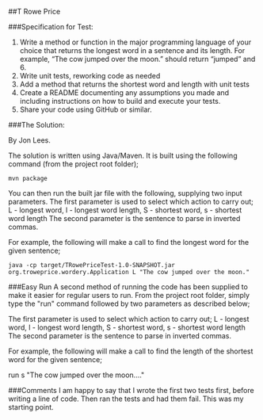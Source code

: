 ##T Rowe Price

###Specification for Test:

1. Write a method or function in the major programming language of your choice that returns the longest word in a sentence and its length. For example, “The cow jumped over the moon.” should return “jumped” and 6.
2. Write unit tests, reworking code as needed
3. Add a method that returns the shortest word and length with unit tests
4. Create a README documenting any assumptions you made and including instructions on how to build and execute your tests.
5. Share your code using GitHub or similar.


###The Solution:

By Jon Lees.

The solution is written using Java/Maven.
It is built using the following command (from the project root folder);

    mvn package

You can then run the built jar file with the following, supplying two input parameters. 
The first parameter is used to select which action to carry out; L - longest word, l - longest word length, S - shortest word, s - shortest word length 
The second parameter is the sentence to parse in inverted commas.

For example, the following will make a call to find the longest word for the given sentence;

    java -cp target/TRowePriceTest-1.0-SNAPSHOT.jar org.troweprice.wordery.Application L "The cow jumped over the moon."


###Easy Run
A second method of running the code has been supplied to make it easier for regular users to run.
From the project root folder, simply type the "run" command followed by two parameters as described below;
 
The first parameter is used to select which action to carry out; L - longest word, l - longest word length, S - shortest word, s - shortest word length 
The second parameter is the sentence to parse in inverted commas.

For example, the following will make a call to find the length of the shortest word for the given sentence;

run s "The cow jumped over the moon...."

###Comments
I am happy to say that I wrote the first two tests first, before writing a line of code.
Then ran the tests and had them fail. This was my starting point.


